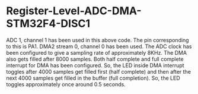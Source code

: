 # Register-Level-ADC-DMA-STM32F4-DISC1
ADC 1, channel 1 has been used in this above code. The pin corresponding to this is PA1. DMA2 stream 0, channel 0 has been used. The ADC clock has been configured to give a sampling rate of approximately 8KHz. The DMA also gets filled after 8000 samples. Both half complete and full complete interrupt for DMA has been configured. So, the LED inside DMA interrupt toggles after 4000 samples get filled first (half complete) and then after the next 4000 samples get filled in the buffer (full completion). So, the LED toggles approximately once around 0.5 seconds.

